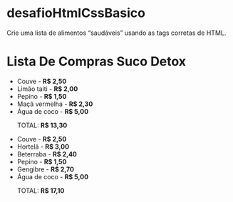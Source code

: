 # desafioHtmlCssBasico
Crie uma lista de alimentos “saudáveis” usando as tags corretas de HTML.
<!DOCTYPE html>
<html lang="en">
  <head>
    <meta charset="UTF-8" />
    <meta http-equiv="X-UA-Compatible" content="IE=edge" />
    <meta name="viewport" content="width=device-width, initial-scale=1.0" />
    <link rel="stylesheet" href="styles.css" />
    <link rel="preconnect" href="https://fonts.googleapis.com" />
    <link rel="preconnect" href="https://fonts.gstatic.com" crossorigin />
    <link
      href="https://fonts.googleapis.com/css2?family=Poppins:wght@200&display=swap"
      rel="stylesheet"/>
  </head>
  <body>
    <h1>Lista De Compras Suco Detox</h1>
    <ul>
      <li>Couve - <strong>R$ 2,50</strong></li>
      <li>Limão taiti - <strong>R$ 2,00</strong></li>
      <li>Pepino - <strong>R$ 1,50</strong></li>
      <li>Maçã vermelha - <strong>R$ 2,30</strong></li>
      <li>Água de coco - <strong>R$ 5,00</strong></li>
      <p>TOTAL: <strong>R$ 13,30</strong></p>
    </ul>
    <ul>
      <li>Couve - <strong>R$ 2,50</strong></li>
      <li>Hortelã - <strong>R$ 3,00</strong></li>
      <li>Beterraba - <strong>R$ 2,40</strong></li>
      <li>Pepino - <strong>R$ 1,50</strong></li>
      <li>Gengibre - <strong>R$ 2,70</strong></li>
      <li>Água de coco - <strong>R$ 5,00</strong></li>
      <p>TOTAL: <strong>R$ 17,10</strong></p>
    </ul>
  </body>
</html>
